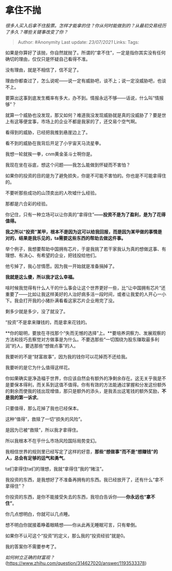 # 拿住不抛
*很多人买入后拿不住股票。怎样才能拿的住？你从何时能做到的？从最初交易经历了多久？哪些关键事改变了你？*

> Author: #Anonymity
Last update: *23/07/2021* 
Links:
Tags:   

如果是你算好了该抛，你自然就抛了。所谓的“拿不住”，一定是指你其实没有任何确切的理由，仅仅只是怀疑自己看得不准。

没有理由，就是不相信了，信不足了。

理由你都查过了，怎么说呢——说一定有威胁吧，谈不上；说一定没威胁吧，也谈不上。

要算出这事到底发生概率有多大，办不到。情报永远不够——话说，什么叫“情报够”？

就算一个威胁也没发现，那又如何？难道我没发现威胁就是真的没威胁了？要是世上有这等便宜事，市场上的企业不都是我家的了，还交易个空气啊。

看得到的威胁，已经把我推到悬崖边上了。

看不到的威胁在我背后开足了小宇宙天马流星拳。

我想一轮就挨一拳，cnm黄金圣斗士啊你是。

我现在坐在谷底，想这个问题——我怎么能做到怀疑而不害怕？

如果你的投资的目的是为了避免损失，你是不可能不害怕的。你也是不可能拿得住的。

不要听那些成功的山顶卖出的人吹嘘什么经验。

那都是六合彩的经验。

你记住，只有一种立场可以让你真的“拿得住”**——投资不是为了盈利，是为了花得值得。**

**我之所以“投资”某甲，根本不是因为这可以给我回报，而是因为某甲做的事情是对的，结果是我乐见的，ta需要这些东西的帮助去做这件事。**

举个例子，我想要帮助中国拥有芯片，于是我挑了若干家我认为真的想做这事、有理想、有决心、有希望的企业，把钱投给他们。

他亏掉了，我心甘情愿。因为我一开始就是准备捐掉了。

**我就是这么傻，所以我才这么幸福。**

啥时候我觉得有什么人干的什么事会让这个世界更好一些，比“让中国拥有芯片”还重要了——比如让我这样美好的人治好病多活一段时间，或者让我爱的人开心一小下。我会打开我的小猪扑满看看这家芯片企业用完了没。

剩多少就是多少，没了就没了。

“投资”不是拿来赚钱的，而是拿来花钱的。

**你的聪明，要放在寻找那个“失而无憾的选择”上。**要培养洞察力、发展观察的方法和技巧去察觉对方做事是为什么。不要选那些“一切围绕为股东赚取最多利润”的人，要选那些“想做点事”的人。

我要听的不是“财富故事”，因为我的钱你可以花掉而不还给我。

我要听的是它为什么值得这样花。

你如果确实是净造福于世界，你应该自然会有额外的净剩余存在。这无关乎我是不是要保本得利，而关系到这值不值得。你有有效的方法能通过掌握和分发这份额外的剩余而使我的钱出现增值，那只是额外的添头，是我丢出这笔钱的额外奖励，**不是我的第一诉求**。

只要值得，那么花掉了我也已经保本。

这种“值得”，救赎了一切“损失的风险”。

是因为已被“救赎”，所以我才拿得住。

所以我根本不在乎什么市场风险国际局势变幻。

我相信世界的规则里已经写定了这样的好意，**那些“想做事”而不是“想赚钱”的人，总会有足够的运气和勇气**。

ta们拿得住ta们的理想，我就“拿得住”我的“赌注”。

我投资的东西，是我想好了不准备再拥有的东西。我已经放开了，还有什么“拿不拿得住”？

你投资的东西，是你不能接受失去的东西，我坦白告诉你——**你永远也“拿不住”**。

你几点想明白，你就可以几点睡。

想不明白你就接着睁着眼睛想——你从此再无睡眠可言，只有晕倒。

如果你不认可这个“投资”的定义，那么我的“投资经验”就是0。

我的答案你不需要参考了。

*如何树立正确的财富观？*(https://www.zhihu.com/question/314627020/answer/1193533378)

